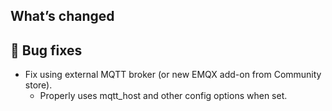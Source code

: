 ## What’s changed

## 🐛 Bug fixes

- Fix using external MQTT broker (or new EMQX add-on from Community store).
    - Properly uses mqtt_host and other config options when set.
